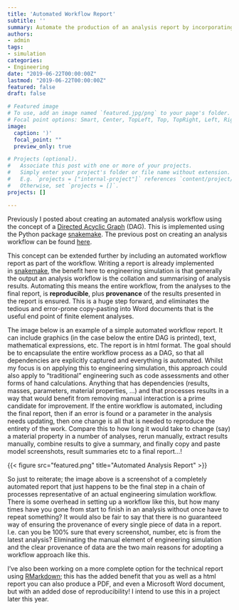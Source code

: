 ```yaml
---
title: 'Automated Workflow Report'
subtitle: ''
summary: Automate the production of an analysis report by incorporating in an analysis workflow
authors:
- admin
tags:
- simulation
categories:
- Engineering
date: "2019-06-22T00:00:00Z"
lastmod: "2019-06-22T00:00:00Z"
featured: false
draft: false

# Featured image
# To use, add an image named `featured.jpg/png` to your page's folder.
# Focal point options: Smart, Center, TopLeft, Top, TopRight, Left, Right, BottomLeft, Bottom, BottomRight
image:
  caption: ')'
  focal_point: ""
  preview_only: true

# Projects (optional).
#   Associate this post with one or more of your projects.
#   Simply enter your project's folder or file name without extension.
#   E.g. `projects = ["internal-project"]` references `content/project/deep-learning/index.md`.
#   Otherwise, set `projects = []`.
projects: []

---
```


Previously I posted about creating an automated analysis workflow using the concept of a [Directed Acyclic Graph](https://en.wikipedia.org/wiki/Directed_acyclic_graph) (DAG). This is implemented using the Python package [snakemake](https://snakemake.readthedocs.io/en/stable/). The previous post on creating an analysis workflow can be found [here](https://nickjstevens.com/post/2019/snakemake-analysis-workflow-management/).

This concept can be extended further by including an automated workflow report as part of the workflow. Writing a report is already implemented in [snakemake](http://snakemake.readthedocs.io/en/stable/tutorial/basics.html?highlight=report#step-6-writing-a-report), the benefit here to engineering simulation is that generally the output an analysis workflow is the collation and summarising of analysis results. Automating this means the entire workflow, from the analyses to the final report, is **reproducible**, plus **provenance** of the results presented in the report is ensured. This is a huge step forward, and eliminates the tedious and error-prone copy-pasting into Word documents that is the useful end point of finite element analyses.

The image below is an example of a simple automated workflow report. It can include graphics (in the case below the entire DAG is printed), text, mathematical expressions, etc. The report is in html format. The goal should be to encapsulate the entire workflow process as a DAG, so that all dependencies are explicitly captured and everything is automated. Whilst my focus is on applying this to engineering simulation, this approach could also apply to “traditional” engineering such as code assessments and other forms of hand calculations. Anything that has dependencies (results, masses, parameters, material properties, …) and that processes results in a way that would benefit from removing manual interaction is a prime candidate for improvement. If the entire workflow is automated, including the final report, then if an error is found or a parameter in the analysis needs updating, then one change is all that is needed to reproduce the entirety of the work. Compare this to how long it would take to change (say) a material property in a number of analyses, rerun manually, extract results manually, combine results to give a summary, and finally copy and paste model screenshots, result summaries etc to a final report…!

{{< figure src="featured.png" title="Automated Analysis Report" >}}

So just to reiterate; the image above is a screenshot of a completely automated report that just happens to be the final step in a chain of processes representative of an actual engineering simulation workflow. There is some overhead in setting up a workflow like this, but how many times have you gone from start to finish in an analysis without once have to repeat something? It would also be fair to say that there is no guaranteed way of ensuring the provenance of every single piece of data in a report. I.e. can you be 100% sure that every screenshot, number, etc is from the latest analysis? Eliminating the manual element of engineering simulation and the clear provenance of data are the two main reasons for adopting a workflow approach like this.

I’ve also been working on a more complete option for the technical report using [RMarkdown](https://rmarkdown.rstudio.com/); this has the added benefit that you as well as a html report you can also produce a PDF, and even a Microsoft Word document, but with an added dose of reproducibility! I intend to use this in a project later this year.